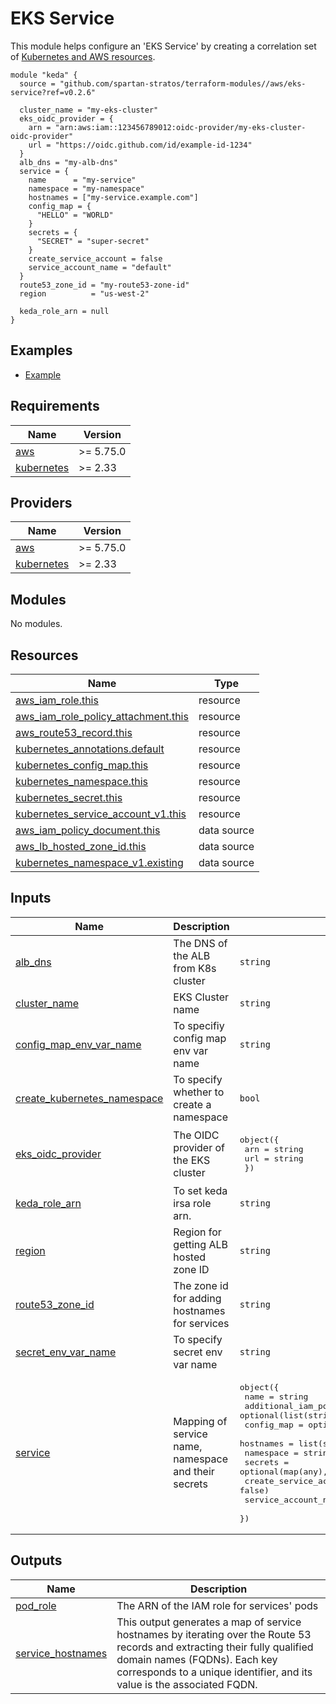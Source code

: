 # EKS Service

This module helps configure an 'EKS Service' by creating a correlation set
of  [Kubernetes and AWS resources](#resources).

```hcl
module "keda" {
  source = "github.com/spartan-stratos/terraform-modules//aws/eks-service?ref=v0.2.6"

  cluster_name = "my-eks-cluster"
  eks_oidc_provider = {
    arn = "arn:aws:iam::123456789012:oidc-provider/my-eks-cluster-oidc-provider"
    url = "https://oidc.github.com/id/example-id-1234"
  }
  alb_dns = "my-alb-dns"
  service = {
    name      = "my-service"
    namespace = "my-namespace"
    hostnames = ["my-service.example.com"]
    config_map = {
      "HELLO" = "WORLD"
    }
    secrets = {
      "SECRET" = "super-secret"
    }
    create_service_account = false
    service_account_name = "default"
  }
  route53_zone_id = "my-route53-zone-id"
  region          = "us-west-2"

  keda_role_arn = null
}
```

## Examples

- [Example](./examples/complete/)

<!-- BEGIN_TF_DOCS -->

## Requirements

| Name                                                                         | Version   |
|------------------------------------------------------------------------------|-----------|
| <a name="requirement_aws"></a> [aws](#requirement\_aws)                      | >= 5.75.0 |
| <a name="requirement_kubernetes"></a> [kubernetes](#requirement\_kubernetes) | >= 2.33   |

## Providers

| Name                                                                   | Version   |
|------------------------------------------------------------------------|-----------|
| <a name="provider_aws"></a> [aws](#provider\_aws)                      | >= 5.75.0 |
| <a name="provider_kubernetes"></a> [kubernetes](#provider\_kubernetes) | >= 2.33   |

## Modules

No modules.

## Resources

| Name                                                                                                                                          | Type        |
|-----------------------------------------------------------------------------------------------------------------------------------------------|-------------|
| [aws_iam_role.this](https://registry.terraform.io/providers/hashicorp/aws/latest/docs/resources/iam_role)                                     | resource    |
| [aws_iam_role_policy_attachment.this](https://registry.terraform.io/providers/hashicorp/aws/latest/docs/resources/iam_role_policy_attachment) | resource    |
| [aws_route53_record.this](https://registry.terraform.io/providers/hashicorp/aws/latest/docs/resources/route53_record)                         | resource    |
| [kubernetes_annotations.default](https://registry.terraform.io/providers/hashicorp/kubernetes/latest/docs/resources/annotations)              | resource    |
| [kubernetes_config_map.this](https://registry.terraform.io/providers/hashicorp/kubernetes/latest/docs/resources/config_map)                   | resource    |
| [kubernetes_namespace.this](https://registry.terraform.io/providers/hashicorp/kubernetes/latest/docs/resources/namespace)                     | resource    |
| [kubernetes_secret.this](https://registry.terraform.io/providers/hashicorp/kubernetes/latest/docs/resources/secret)                           | resource    |
| [kubernetes_service_account_v1.this](https://registry.terraform.io/providers/hashicorp/kubernetes/latest/docs/resources/service_account_v1)   | resource    |
| [aws_iam_policy_document.this](https://registry.terraform.io/providers/hashicorp/aws/latest/docs/data-sources/iam_policy_document)            | data source |
| [aws_lb_hosted_zone_id.this](https://registry.terraform.io/providers/hashicorp/aws/latest/docs/data-sources/lb_hosted_zone_id)                | data source |
| [kubernetes_namespace_v1.existing](https://registry.terraform.io/providers/hashicorp/kubernetes/latest/docs/data-sources/namespace_v1)        | data source |

## Inputs

| Name                                                                                                                    | Description                                          | Type                                                                                                                                                                                                                                                                                                                                                                                                                                                                                       | Default | Required |
|-------------------------------------------------------------------------------------------------------------------------|------------------------------------------------------|--------------------------------------------------------------------------------------------------------------------------------------------------------------------------------------------------------------------------------------------------------------------------------------------------------------------------------------------------------------------------------------------------------------------------------------------------------------------------------------------|---------|:--------:|
| <a name="input_alb_dns"></a> [alb\_dns](#input\_alb\_dns)                                                               | The DNS of the ALB from K8s cluster                  | `string`                                                                                                                                                                                                                                                                                                                                                                                                                                                                                   | n/a     |   yes    |
| <a name="input_cluster_name"></a> [cluster\_name](#input\_cluster\_name)                                                | EKS Cluster name                                     | `string`                                                                                                                                                                                                                                                                                                                                                                                                                                                                                   | n/a     |   yes    |
| <a name="input_config_map_env_var_name"></a> [config\_map\_env\_var\_name](#input\_config\_map\_env\_var\_name)         | To specifiy config map env var name                  | `string`                                                                                                                                                                                                                                                                                                                                                                                                                                                                                   | `null`  |    no    |
| <a name="input_create_kubernetes_namespace"></a> [create\_kubernetes\_namespace](#input\_create\_kubernetes\_namespace) | To specify whether to create a namespace             | `bool`                                                                                                                                                                                                                                                                                                                                                                                                                                                                                     | `false` |    no    |
| <a name="input_eks_oidc_provider"></a> [eks\_oidc\_provider](#input\_eks\_oidc\_provider)                               | The OIDC provider of the EKS cluster                 | <pre>object({<br/>    arn = string<br/>    url = string<br/>  })</pre>                                                                                                                                                                                                                                                                                                                                                                                                                     | n/a     |   yes    |
| <a name="input_keda_role_arn"></a> [keda\_role\_arn](#input\_keda\_role\_arn)                                           | To set keda irsa role arn.                           | `string`                                                                                                                                                                                                                                                                                                                                                                                                                                                                                   | `null`  |    no    |
| <a name="input_region"></a> [region](#input\_region)                                                                    | Region for getting ALB hosted zone ID                | `string`                                                                                                                                                                                                                                                                                                                                                                                                                                                                                   | n/a     |   yes    |
| <a name="input_route53_zone_id"></a> [route53\_zone\_id](#input\_route53\_zone\_id)                                     | The zone id for adding hostnames for services        | `string`                                                                                                                                                                                                                                                                                                                                                                                                                                                                                   | n/a     |   yes    |
| <a name="input_secret_env_var_name"></a> [secret\_env\_var\_name](#input\_secret\_env\_var\_name)                       | To specify secret env var name                       | `string`                                                                                                                                                                                                                                                                                                                                                                                                                                                                                   | `null`  |    no    |
| <a name="input_service"></a> [service](#input\_service)                                                                 | Mapping of service name, namespace and their secrets | <pre>object({<br/>    name                       = string<br/>    additional_iam_policy_arns = optional(list(string), [])<br/>    config_map                 = optional(map(any), {})<br/>    hostnames                  = list(string)<br/>    namespace                  = string<br/>    secrets                    = optional(map(any), {})<br/>    create_service_account     = optional(bool, false)<br/>    service_account_name       = optional(string, "default")<br/>  })</pre> | n/a     |   yes    |

## Outputs

| Name                                                                                      | Description                                                                                                                                                                                                                           |
|-------------------------------------------------------------------------------------------|---------------------------------------------------------------------------------------------------------------------------------------------------------------------------------------------------------------------------------------|
| <a name="output_pod_role"></a> [pod\_role](#output\_pod\_role)                            | The ARN of the IAM role for services' pods                                                                                                                                                                                            |
| <a name="output_service_hostnames"></a> [service\_hostnames](#output\_service\_hostnames) | This output generates a map of service hostnames by iterating over the Route 53 records and extracting their fully qualified domain names (FQDNs). Each key corresponds to a unique identifier, and its value is the associated FQDN. |

<!-- END_TF_DOCS -->
